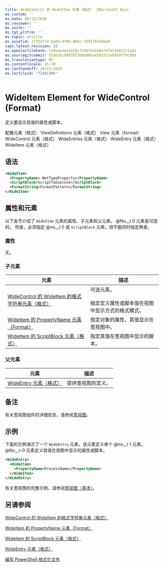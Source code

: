 ```yaml
---
title: WideControl 的 WideItem 元素（格式） |Microsoft Docs
ms.custom: ''
ms.date: 09/13/2016
ms.reviewer: ''
ms.suite: ''
ms.tgt_pltfrm: ''
ms.topic: article
ms.assetid: 17352fc4-ba83-4f04-86bc-f591765d85a8
caps.latest.revision: 18
ms.openlocfilehash: fa9eda3ea1028c27dbfb3eb04747af3b817c1a81
ms.sourcegitcommit: 52a67bcd9d7bf3e8600ea4302d1fa8970ff9c998
ms.translationtype: MT
ms.contentlocale: zh-CN
ms.lasthandoff: 10/15/2019
ms.locfileid: "72361396"
---
```

# <a name="wideitem-element-for-widecontrol-format"></a>WideItem Element for WideControl (Format)

定义要显示其值的属性或脚本。

配置元素（格式） ViewDefinitions 元素（格式） View 元素（format） WideControl 元素（格式） WideEntries 元素（格式） WideEntry 元素（格式） WideItem 元素（格式）

## <a name="syntax"></a>语法

```xml
<WideItem>
  <PropertyName>.NetTypeProperty</PropertyName>
  <ScriptBlock>ScriptToExecute</ScriptBlock>
  <FormatString>FormatPattern</FormatString>
</WideItem>
```

## <a name="attributes-and-elements"></a>属性和元素

以下各节介绍了 `WideItem` 元素的属性、子元素和父元素。 @No__t 0 元素是可选的。 但是，必须指定 @no__t 0 或 `ScriptBlock` 元素，但不能同时指定两者。

### <a name="attributes"></a>属性

无。

### <a name="child-elements"></a>子元素

|元素|描述|
|-------------|-----------------|
|[WideControl 的 WideItem 的格式字符串元素（格式）](./formatstring-element-for-wideitem-for-widecontrol-format.md)|可选元素。<br /><br /> 指定定义属性或脚本值在视图中显示方式的格式模式。|
|[WideItem 的 PropertyName 元素（Format）](./propertyname-element-for-wideitem-for-widecontrol-format.md)|指定对象的属性，其值显示在宽视图中。|
|[WideItem 的 ScriptBlock 元素（格式）](./scriptblock-element-for-wideitem-for-widecontrol-format.md)|指定其值在宽视图中显示的脚本。|

### <a name="parent-elements"></a>父元素

|元素|描述|
|-------------|-----------------|
|[WideEntry 元素（格式）](./wideentry-element-for-widecontrol-format.md)|提供宽视图的定义。|

## <a name="remarks"></a>备注

有关宽视图组件的详细信息，请参阅[宽视图](./creating-a-wide-view.md)。

## <a name="example"></a>示例

下面的示例演示了一个 `WideEntry` 元素，该元素定义单个 @no__t 1 元素。 @No__t-0 元素定义其值在视图中显示的属性或脚本。

```xml
<WideEntry>
  <WideItem>
    <PropertyName>ProcessName</PropertyName>
  </WideItem>
</WideEntry>
```

有关宽视图的完整示例，请参阅[宽视图（基本）](./wide-view-basic.md)。

## <a name="see-also"></a>另请参阅

[WideControl 的 WideItem 的格式字符串元素（格式）](./formatstring-element-for-wideitem-for-widecontrol-format.md)

[WideItem 的 PropertyName 元素（Format）](./propertyname-element-for-wideitem-for-widecontrol-format.md)

[WideItem 的 ScriptBlock 元素（格式）](./scriptblock-element-for-wideitem-for-widecontrol-format.md)

[WideEntry 元素（格式）](./wideentry-element-for-widecontrol-format.md)

[编写 PowerShell 格式化文件](./writing-a-powershell-formatting-file.md)
